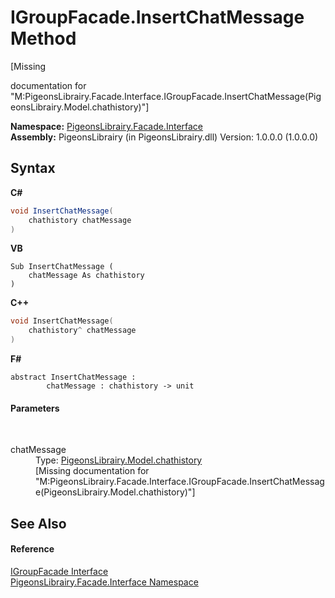 # IGroupFacade.InsertChatMessage Method 
 

\[Missing <summary> documentation for "M:PigeonsLibrairy.Facade.Interface.IGroupFacade.InsertChatMessage(PigeonsLibrairy.Model.chathistory)"\]

**Namespace:**&nbsp;<a href="0bd0bf76-0a1d-3924-30ff-4e9d41df9d8e">PigeonsLibrairy.Facade.Interface</a><br />**Assembly:**&nbsp;PigeonsLibrairy (in PigeonsLibrairy.dll) Version: 1.0.0.0 (1.0.0.0)

## Syntax

**C#**<br />
``` C#
void InsertChatMessage(
	chathistory chatMessage
)
```

**VB**<br />
``` VB
Sub InsertChatMessage ( 
	chatMessage As chathistory
)
```

**C++**<br />
``` C++
void InsertChatMessage(
	chathistory^ chatMessage
)
```

**F#**<br />
``` F#
abstract InsertChatMessage : 
        chatMessage : chathistory -> unit 

```


#### Parameters
&nbsp;<dl><dt>chatMessage</dt><dd>Type: <a href="f6e3b8f2-5289-041c-bfed-7d1e9141308b">PigeonsLibrairy.Model.chathistory</a><br />\[Missing <param name="chatMessage"/> documentation for "M:PigeonsLibrairy.Facade.Interface.IGroupFacade.InsertChatMessage(PigeonsLibrairy.Model.chathistory)"\]</dd></dl>

## See Also


#### Reference
<a href="4e7b0165-a27e-cb89-3b65-84681ca467ef">IGroupFacade Interface</a><br /><a href="0bd0bf76-0a1d-3924-30ff-4e9d41df9d8e">PigeonsLibrairy.Facade.Interface Namespace</a><br />